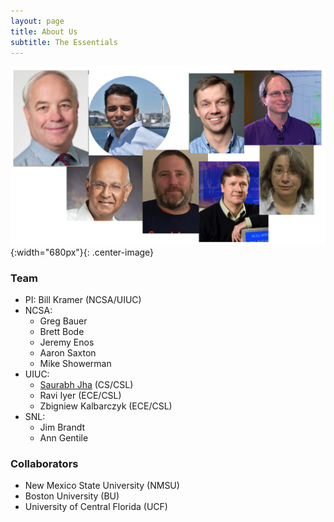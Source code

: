 ```yaml
---
layout: page
title: About Us
subtitle: The Essentials
---
```


![Team](resources/figs/Team.png){:width="680px"}{: .center-image}

### Team ###
* PI: Bill Kramer (NCSA/UIUC) <!-- - Director Blue Waters and CS Research Professor -->
* NCSA:
  * Greg Bauer
  * Brett Bode
  * Jeremy Enos <!-- - Blue Waters System Management & Development Lead -->
  * Aaron Saxton
  * Mike Showerman <!-- - Blue Waters System Resource Manager -->
* UIUC:
  * [Saurabh Jha](http://sjha8.web.engr.illinois.edu) (CS/CSL) 
  * Ravi Iyer (ECE/CSL) <!-- - George and Ann Fisher Distinguished Professor of Engineering and Lead of the DEPEND group -->
  * Zbigniew Kalbarczyk (ECE/CSL) <!-- - Principle Research Scientist in the UI Coordinated Systems Laboratory -->
* SNL:
  * Jim Brandt <!-- - Distinguished Member of Technical Staff – SNL HPC Monitoring and Analysis Lead and OVIS/LDMS development lead -->
  * Ann Gentile <!-- - Distinguished Member of Technical Staff - SNL Advanced Technologies Systems Operations Lead and HPC Monitoring and Analysis -->

### Collaborators ###
* New Mexico State University (NMSU)
* Boston University (BU)
* University of Central Florida (UCF)
